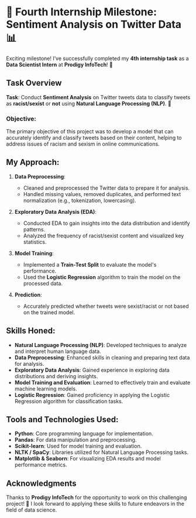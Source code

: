 # 🎉 Fourth Internship Milestone: Sentiment Analysis on Twitter Data 📊

Exciting milestone! I’ve successfully completed my **4th internship task** as a **Data Scientist Intern** at **Prodigy InfoTech**! 🙌

## Task Overview
**Task**: Conduct **Sentiment Analysis** on Twitter tweets data to classify tweets as **racist/sexist** or **not** using **Natural Language Processing (NLP)**. 🤖

### Objective:
The primary objective of this project was to develop a model that can accurately identify and classify tweets based on their content, helping to address issues of racism and sexism in online communications.

## My Approach:

1. **Data Preprocessing**:
   - Cleaned and preprocessed the Twitter data to prepare it for analysis.
   - Handled missing values, removed duplicates, and performed text normalization (e.g., tokenization, lowercasing).

2. **Exploratory Data Analysis (EDA)**:
   - Conducted EDA to gain insights into the data distribution and identify patterns.
   - Analyzed the frequency of racist/sexist content and visualized key statistics.

3. **Model Training**:
   - Implemented a **Train-Test Split** to evaluate the model's performance.
   - Used the **Logistic Regression** algorithm to train the model on the processed data.

4. **Prediction**:
   - Accurately predicted whether tweets were sexist/racist or not based on the trained model.

## Skills Honed:
- **Natural Language Processing (NLP)**: Developed techniques to analyze and interpret human language data.
- **Data Preprocessing**: Enhanced skills in cleaning and preparing text data for analysis.
- **Exploratory Data Analysis**: Gained experience in exploring data distributions and deriving insights.
- **Model Training and Evaluation**: Learned to effectively train and evaluate machine learning models.
- **Logistic Regression**: Gained proficiency in applying the Logistic Regression algorithm for classification tasks.

## Tools and Technologies Used:
- **Python**: Core programming language for implementation.
- **Pandas**: For data manipulation and preprocessing.
- **Scikit-learn**: Used for model training and evaluation.
- **NLTK / SpaCy**: Libraries utilized for Natural Language Processing tasks.
- **Matplotlib & Seaborn**: For visualizing EDA results and model performance metrics.

## Acknowledgments
Thanks to **Prodigy InfoTech** for the opportunity to work on this challenging project! 🙏 I look forward to applying these skills to future endeavors in the field of data science.
